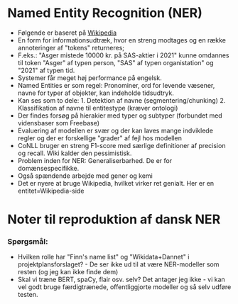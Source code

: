 # Named Entity Recognition (NER)
- Følgende er baseret på [Wikipedia]( https://en.wikipedia.org/wiki/Named-entity_recognition)
- En form for informationsudtræk, hvor en streng modtages og en række annoteringer af "tokens" returneres;
- F.eks.: "Asger mistede 10000 kr. på SAS-aktier i 2021" kunne omdannes til token "Asger" af typen person, "SAS" af typen organistation" og "2021" af typen tid.
- Systemer får meget høj performance på engelsk.
- Named Entities er som regel: Pronominer, ord for levende væsener, navne for typer af objekter, kan indeholde tidsudtryk.
- Kan ses som to dele: 1. Detektion af navne (segmentering/chunking) 2. Klassifikation af navne til entitestype (kræver ontologi)
- Der findes forsøg på hierakier med typer og subtyper (forbundet med vidensbaser som Freebase)
- Evaluering af modellen er svær og der kan laves mange indviklede regler og der er forskellige "grader" af fejl hos modellen
- CoNLL bruger en streng F1-score med særlige definitioner af precision og recall. Wiki kalder den pessimistisk.
- Problem inden for NER: Generaliserbarhed. De er for domænsespecifikke.
- Også spændende arbejde med gener og kemi
- Det er nyere at bruge Wikipedia, hvilket virker ret genialt. Her er en entitet=Wikipedia-side

# Noter til reproduktion af dansk NER

### Spørgsmål:
- Hvilken rolle har "Finn's name list" og "Wikidata+Dannet" i projektplansforslaget? - De ser ikke ud til at være NER-modeller som resten (og jeg kan ikke finde dem)
- Skal vi træne BERT, spaCy, flair osv. selv? Det antager jeg ikke - vi kan vel godt bruge færdigtrænede, offentliggjorte modeller og så selv udføre testen.
